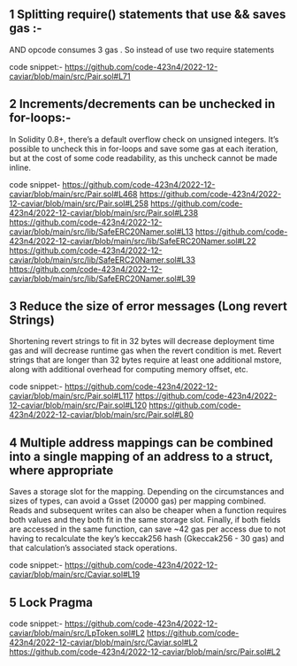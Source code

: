 ## 1  Splitting require() statements that use && saves gas :-

AND opcode consumes 3 gas . So instead of use two require statements

code snippet:-
https://github.com/code-423n4/2022-12-caviar/blob/main/src/Pair.sol#L71


## 2 Increments/decrements can be unchecked in for-loops:-
In Solidity 0.8+, there’s a default overflow check on unsigned integers. It’s possible to uncheck this in for-loops and save some gas at each iteration, but at the cost of some code readability, as this uncheck cannot be made inline.

code snippet-
https://github.com/code-423n4/2022-12-caviar/blob/main/src/Pair.sol#L468
https://github.com/code-423n4/2022-12-caviar/blob/main/src/Pair.sol#L258
https://github.com/code-423n4/2022-12-caviar/blob/main/src/Pair.sol#L238
https://github.com/code-423n4/2022-12-caviar/blob/main/src/lib/SafeERC20Namer.sol#L13
https://github.com/code-423n4/2022-12-caviar/blob/main/src/lib/SafeERC20Namer.sol#L22
https://github.com/code-423n4/2022-12-caviar/blob/main/src/lib/SafeERC20Namer.sol#L33
https://github.com/code-423n4/2022-12-caviar/blob/main/src/lib/SafeERC20Namer.sol#L39

## 3 Reduce the size of error messages (Long revert Strings)
Shortening revert strings to fit in 32 bytes will decrease deployment time gas and will decrease runtime gas when the revert condition is met.
Revert strings that are longer than 32 bytes require at least one additional mstore, along with additional overhead for computing memory offset, etc.

code snippet:-
https://github.com/code-423n4/2022-12-caviar/blob/main/src/Pair.sol#L117
https://github.com/code-423n4/2022-12-caviar/blob/main/src/Pair.sol#L120
https://github.com/code-423n4/2022-12-caviar/blob/main/src/Pair.sol#L80

## 4 Multiple address mappings can be combined into a single mapping of an address to a struct, where appropriate
Saves a storage slot for the mapping. Depending on the circumstances and sizes of types, can avoid a Gsset (20000 gas) per mapping combined. Reads and subsequent writes can also be cheaper when a function requires both values and they both fit in the same storage slot. Finally, if both fields are accessed in the same function, can save ~42 gas per access due to not having to recalculate the key’s keccak256 hash (Gkeccak256 - 30 gas) and that calculation’s associated stack operations.

code snippet:-
https://github.com/code-423n4/2022-12-caviar/blob/main/src/Caviar.sol#L19

## 5 Lock Pragma 

code snippet:-
https://github.com/code-423n4/2022-12-caviar/blob/main/src/LpToken.sol#L2
https://github.com/code-423n4/2022-12-caviar/blob/main/src/Caviar.sol#L2
https://github.com/code-423n4/2022-12-caviar/blob/main/src/Pair.sol#L2